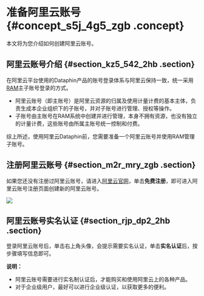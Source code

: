 # 准备阿里云账号 {#concept_s5j_4g5_zgb .concept}

本文将为您介绍如何创建阿里云账号。

## 阿里云账号介绍 {#section_kz5_542_2hb .section}

在阿里云平台使用的Dataphin产品的账号登录体系与阿里云保持一致，统一采用[RAM](https://help.aliyun.com/document_detail/28627.html)主子账号登录的方式。

-   阿里云账号（即主账号）是阿里云资源的归属及使用计量计费的基本主体，负责生成本企业组织下的子账号，并对子账号进行管理、授权等操作。
-   子账号由主账号在RAM系统中创建并进行管理，本身不拥有资源，也没有独立的计量计费，这些账号由所属主账号统一控制和付费。

综上所述，使用阿里云Dataphin前，您需要准备一个阿里云账号并使用RAM管理子账号。

## 注册阿里云账号 {#section_m2r_mry_zgb .section}

如果您还没有注册过阿里云账号，请进入[阿里云官网](https://www.aliyun.com/)，单击**免费注册**，即可进入阿里云账号注册页面创建新的阿里云账号。

![](http://static-aliyun-doc.oss-cn-hangzhou.aliyuncs.com/assets/img/135650/156134519341318_zh-CN.png)

## 阿里云账号实名认证 {#section_rjp_dp2_2hb .section}

登录阿里云账号后，单击右上角头像，会提示需要实名认证，单击**实名认证**后，按步骤填写信息即可。

**说明：** 

-   阿里云账号需要进行实名制认证后，才能购买和使用阿里云上的各种产品。
-   对于企业级用户，最好可以进行企业级认证，以获取更多的便利。

